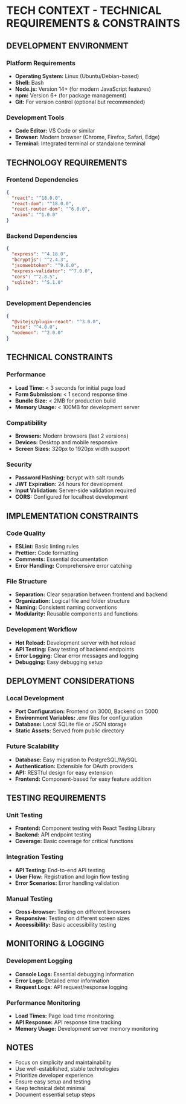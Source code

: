 # TECH CONTEXT - TECHNICAL REQUIREMENTS & CONSTRAINTS

## DEVELOPMENT ENVIRONMENT

### Platform Requirements
- **Operating System:** Linux (Ubuntu/Debian-based)
- **Shell:** Bash
- **Node.js:** Version 14+ (for modern JavaScript features)
- **npm:** Version 6+ (for package management)
- **Git:** For version control (optional but recommended)

### Development Tools
- **Code Editor:** VS Code or similar
- **Browser:** Modern browser (Chrome, Firefox, Safari, Edge)
- **Terminal:** Integrated terminal or standalone terminal

## TECHNOLOGY REQUIREMENTS

### Frontend Dependencies
```json
{
  "react": "^18.0.0",
  "react-dom": "^18.0.0",
  "react-router-dom": "^6.0.0",
  "axios": "^1.0.0"
}
```

### Backend Dependencies
```json
{
  "express": "^4.18.0",
  "bcryptjs": "^2.4.3",
  "jsonwebtoken": "^9.0.0",
  "express-validator": "^7.0.0",
  "cors": "^2.8.5",
  "sqlite3": "^5.1.0"
}
```

### Development Dependencies
```json
{
  "@vitejs/plugin-react": "^3.0.0",
  "vite": "^4.0.0",
  "nodemon": "^2.0.0"
}
```

## TECHNICAL CONSTRAINTS

### Performance
- **Load Time:** < 3 seconds for initial page load
- **Form Submission:** < 1 second response time
- **Bundle Size:** < 2MB for production build
- **Memory Usage:** < 100MB for development server

### Compatibility
- **Browsers:** Modern browsers (last 2 versions)
- **Devices:** Desktop and mobile responsive
- **Screen Sizes:** 320px to 1920px width support

### Security
- **Password Hashing:** bcrypt with salt rounds
- **JWT Expiration:** 24 hours for development
- **Input Validation:** Server-side validation required
- **CORS:** Configured for localhost development

## IMPLEMENTATION CONSTRAINTS

### Code Quality
- **ESLint:** Basic linting rules
- **Prettier:** Code formatting
- **Comments:** Essential documentation
- **Error Handling:** Comprehensive error catching

### File Structure
- **Separation:** Clear separation between frontend and backend
- **Organization:** Logical file and folder structure
- **Naming:** Consistent naming conventions
- **Modularity:** Reusable components and functions

### Development Workflow
- **Hot Reload:** Development server with hot reload
- **API Testing:** Easy testing of backend endpoints
- **Error Logging:** Clear error messages and logging
- **Debugging:** Easy debugging setup

## DEPLOYMENT CONSIDERATIONS

### Local Development
- **Port Configuration:** Frontend on 3000, Backend on 5000
- **Environment Variables:** .env files for configuration
- **Database:** Local SQLite file or JSON storage
- **Static Assets:** Served from public directory

### Future Scalability
- **Database:** Easy migration to PostgreSQL/MySQL
- **Authentication:** Extensible for OAuth providers
- **API:** RESTful design for easy extension
- **Frontend:** Component-based for easy feature addition

## TESTING REQUIREMENTS

### Unit Testing
- **Frontend:** Component testing with React Testing Library
- **Backend:** API endpoint testing
- **Coverage:** Basic coverage for critical functions

### Integration Testing
- **API Testing:** End-to-end API testing
- **User Flow:** Registration and login flow testing
- **Error Scenarios:** Error handling validation

### Manual Testing
- **Cross-browser:** Testing on different browsers
- **Responsive:** Testing on different screen sizes
- **Accessibility:** Basic accessibility testing

## MONITORING & LOGGING

### Development Logging
- **Console Logs:** Essential debugging information
- **Error Logs:** Detailed error information
- **Request Logs:** API request/response logging

### Performance Monitoring
- **Load Times:** Page load time monitoring
- **API Response:** API response time tracking
- **Memory Usage:** Development server memory monitoring

## NOTES
- Focus on simplicity and maintainability
- Use well-established, stable technologies
- Prioritize developer experience
- Ensure easy setup and testing
- Keep technical debt minimal
- Document essential setup steps 